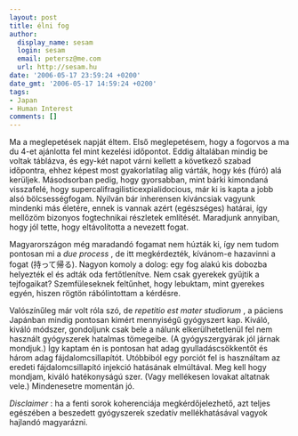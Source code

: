 ```yaml
---
layout: post
title: élni fog
author:
  display_name: sesam
  login: sesam
  email: petersz@me.com
  url: http://sesam.hu
date: '2006-05-17 23:59:24 +0200'
date_gmt: '2006-05-17 14:59:24 +0200'
tags:
- Japan
- Human Interest
comments: []
---
```


Ma a meglepetések napját éltem. Első meglepetésem, hogy a fogorvos a ma du 4-et ajánlotta fel mint kezelési időpontot. Eddig általában mindig be voltak táblázva, és egy-két napot várni kellett a következő szabad időpontra, ehhez képest most gyakorlatilag alig várták, hogy kés (fúró) alá kerüljek. Másodsorban pedig, hogy gyorsabban, mint bárki kimondaná visszafelé, hogy supercalifragilisticexpialidocious, már ki is kapta a jobb alsó bölcsességfogam. Nyilván bár inherensen kíváncsiak vagyunk mindenki más életére, ennek is vannak azért (egészséges) határai, így mellőzöm bizonyos fogtechnikai részletek említését. Maradjunk annyiban, hogy jól tette, hogy eltávolította a nevezett fogat.

Magyarországon még maradandó fogamat nem húzták ki, így nem tudom pontosan mi a _due process_ , de itt megkérdezték, kívánom-e hazavinni a fogat (持って帰る). Nagyon komoly a dolog: egy fog alakú kis dobozba helyezték el és adták oda fertőtlenítve. Nem csak gyerekek gyűjtik a tejfogaikat? Szemfüleseknek feltűnhet, hogy lebuktam, mint gyerekes egyén, hiszen rögtön rábólintottam a kérdésre.

Valószínűleg már volt róla szó, de _repetitio est mater studiorum_ , a páciens Japánban mindig pontosan kimért mennyiségű gyógyszert kap. Kiváló, kiváló módszer, gondoljunk csak bele a nálunk elkerülhetetlenül fel nem használt gyógyszerek hatalmas tömegeibe. (A gyógyszergyárak jól járnak mondjuk.) Így kaptam én is pontosan hat adag gyulladáscsökkentőt és három adag fájdalomcsillapítót. Utóbbiból egy porciót fel is használtam az eredeti fájdalomcsillapító injekció hatásának elmúltával. Meg kell hogy mondjam, kiváló hatékonyságú szer. (Vagy mellékesen lovakat altatnak vele.) Mindenesetre momentán jó.

_Disclaimer_ : ha a fenti sorok koherenciája megkérdőjelezhető, azt teljes egészében a beszedett gyógyszerek szedatív mellékhatásával vagyok hajlandó magyarázni.
